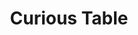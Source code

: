 ---
title: "Curious Table"
description: "Curious Table"
layout: shop
keywords:
  - 美食競賽
  - 台灣美食
  - 美食精選
datePublished: "2025-06-30"
dateModified: "2025-07-06"
city: "台北市"
district: "中山區"
address: "台北市中山區中山北路二段39巷3號Regent Galleria B2"
phone: ""
geo: "25.054083998737152, 121.52428462415465"
google_map: "https://maps.app.goo.gl/UazsyfRFHP5nEYkf8"
footinder: "https://footinder.com.tw/%e5%8f%b0%e5%8c%97%e5%b8%82%e4%b8%ad%e5%b1%b1%e5%8d%80/52556/"
official: ""
award:
  - name: "500盤"
    year: "2024"
    entries:
      - dishes:
          - "阿拉伯的勞倫斯"
          - "威靈頓"
          - "月球旅行記"

---